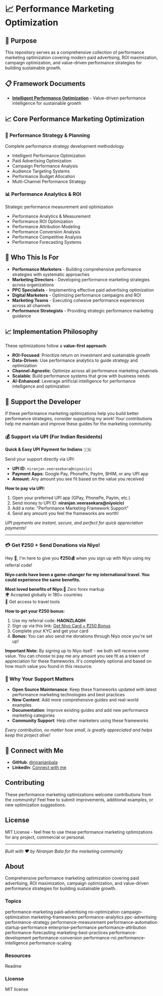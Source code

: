 # 📈 Performance Marketing Optimization

## 🎯 Purpose

This repository serves as a comprehensive collection of performance marketing optimization covering modern paid advertising, ROI maximization, campaign optimization, and value-driven performance strategies for building sustainable growth.

## 📋 Framework Documents

* **[Intelligent Performance Optimization](./intelligent-performance-optimization.md)** - Value-driven performance intelligence for sustainable growth

## 📈 Core Performance Marketing Optimization

### 🎨 **Performance Strategy & Planning**
Complete performance strategy development methodology
* Intelligent Performance Optimization
* Paid Advertising Optimization
* Campaign Performance Analysis
* Audience Targeting Systems
* Performance Budget Allocation
* Multi-Channel Performance Strategy

### 📊 **Performance Analytics & ROI**
Strategic performance measurement and optimization
* Performance Analytics & Measurement
* Performance ROI Optimization
* Performance Attribution Modeling
* Performance Conversion Analysis
* Performance Competitive Analysis
* Performance Forecasting Systems

## 🎯 Who This Is For

* **Performance Marketers** - Building comprehensive performance strategies with systematic approaches
* **Marketing Directors** - Developing performance marketing strategies across organizations
* **PPC Specialists** - Implementing effective paid advertising optimization
* **Digital Marketers** - Optimizing performance campaigns and ROI
* **Marketing Teams** - Executing cohesive performance experiences across all channels
* **Performance Strategists** - Providing strategic performance marketing guidance

## 📈 Implementation Philosophy

These optimizations follow a **value-first approach**:
- **ROI-Focused**: Prioritize return on investment and sustainable growth
- **Data-Driven**: Use performance analytics to guide strategy and optimization
- **Channel-Agnostic**: Optimize across all performance marketing channels
- **Scalable**: Build performance systems that grow with business needs
- **AI-Enhanced**: Leverage artificial intelligence for performance intelligence and optimization

## 💝 Support the Developer

If these performance marketing optimizations help you build better performance strategies, consider supporting my work! Your contributions help me maintain and improve these guides for the marketing community.

### 💰 Support via UPI (For Indian Residents)

**Quick & Easy UPI Payment for Indians** 🇮🇳

Send your support directly via UPI:

* **UPI ID**: `niranjan.veerasekara@niyoicici`
* **Payment Apps**: Google Pay, PhonePe, Paytm, BHIM, or any UPI app
* **Amount**: Any amount you see fit based on the value you received

**How to pay via UPI:**

1. Open your preferred UPI app (GPay, PhonePe, Paytm, etc.)
2. Send money to UPI ID: **niranjan.veerasekara@niyoicici**
3. Add a note: "Performance Marketing Framework Support"
4. Send any amount you feel the frameworks are worth!

_UPI payments are instant, secure, and perfect for quick appreciation payments!_

---

### 💳 Get ₹250 + Send Donations via Niyo!

Hey 👋, I'm here to give you **₹250💰** when you sign up with Niyo using my referral code!

**Niyo cards have been a game-changer for my international travel. You could experience the same benefits.**

**Most loved benefits of Niyo:**🌟 Zero forex markup  
🌍 Accepted globally in 180+ countries  
🏧 Get access to travel tools

**How to get your ₹250 bonus:**

1. Use my referral code: **HAONZLAQIH**
2. Sign up via this link: [Get Niyo Card + ₹250 Bonus](https://ctr.niyo.me/start?utm_campaign_id=WqeSX5gu&utm_source=goniyo_app_referral&utm_campaign=Referral&utm_adgroup=mobile_app&utm_medium=mobile_app_referral&ref_label=HAONZLAQIH)
3. Complete your KYC and get your card
4. **Bonus:** You can also send me donations through Niyo once you're set up!

**Important Note:** By signing up to Niyo itself - we both will receive some value. You can choose to pay me any amount you see fit as a token of appreciation for these frameworks. It's completely optional and based on how much value you found in this resource.

### 🙏 Why Your Support Matters

* **Open Source Maintenance**: Keep these frameworks updated with latest performance marketing technologies and best practices
* **New Content**: Add more comprehensive guides and real-world examples
* **Documentation**: Improve existing guides and add new performance marketing categories
* **Community Support**: Help other marketers using these frameworks

_Every contribution, no matter how small, is greatly appreciated and helps keep this project alive!_

## 🤝 Connect with Me

* **GitHub**: [@niranjanbala](https://github.com/niranjanbala)
* **LinkedIn**: [Connect with me](https://linkedin.com/in/niranjanbala)

## Contributing

These performance marketing optimizations welcome contributions from the community! Feel free to submit improvements, additional examples, or new optimization suggestions.

## License

MIT License - feel free to use these performance marketing optimizations for any project, commercial or personal.

---

_Built with ❤️ by Niranjan Bala for the marketing community_

## About

 Comprehensive performance marketing optimization covering paid advertising, ROI maximization, campaign optimization, and value-driven performance strategies for building sustainable growth.

### Topics

 performance-marketing  paid-advertising  roi-optimization  campaign-optimization  marketing-frameworks  performance-analytics  ppc-advertising  performance-strategy  performance-measurement  performance-automation  startup-performance  enterprise-performance  performance-attribution  performance-forecasting  marketing-best-practices  performance-development  performance-conversion  performance-roi  performance-intelligence  performance-scaling 

### Resources

 Readme 

### License

 MIT license 